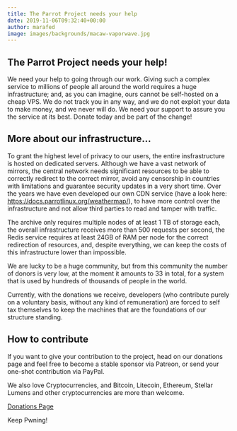 ```yaml
---
title: The Parrot Project needs your help
date: 2019-11-06T09:32:40+00:00
author: marafed
image: images/backgrounds/macaw-vaporwave.jpg
---
```


## The Parrot Project needs your help! 

We need your help to going through our work. Giving such a complex service to millions of people all around the world requires a huge infrastructure; and, as you can imagine, ours cannot be self-hosted on a cheap VPS. 
We do not track you in any way, and we do not exploit your data to make money, and we never will do. 
We need your support to assure you the service at its best. 
Donate today and be part of the change! 

## More about our infrastructure… 

To grant the highest level of privacy to our users, the entire insfrastructure is hosted on dedicated servers.  Although we have a vast network of mirrors, the central network needs significant resources to be able to correctly redirect to the correct mirror, avoid any censorship in countries with limitations and guarantee security updates in a very short time. Over the years we have even developed our own CDN service (have a look here: https://docs.parrotlinux.org/weathermap/), to have more control over the infrastructure and not allow third parties to read and tamper with traffic.

The archive only requires multiple nodes of at least 1 TB of storage each, the overall infrastructure receives more than 500 requests per second, the Redis service requires at least 24GB of RAM per node for the correct redirection of resources, and, despite everything, we can keep the costs of this infrastructure lower than impossible.

We are lucky to be a huge community, but from this community the number of donors is very low, at the moment it amounts to 33 in total, for a system that is used by hundreds of thousands of people in the world.

Currently, with the donations we receive, developers (who contribute purely on a voluntary basis, without any kind of remuneration) are forced to self tax themselves to keep the machines that are the foundations of our structure standing.

## How to contribute

If you want to give your contribution to the project, head on our donations page and feel free to become a stable sponsor via Patreon, or send your one-shot contribution via PayPal.

We also love Cryptocurrencies, and Bitcoin, Litecoin, Ethereum, Stellar Lumens and other cryptocurrencies are more than welcome.

[Donations Page](https://docs.parrotlinux.org/donate)


Keep Pwning!
